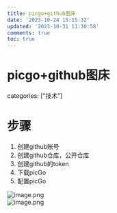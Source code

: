 ```yaml
---
title: picgo+github图床
date: '2023-10-24 15:15:32'
updated: '2023-10-31 11:30:58'
comments: true
toc: true
---
```


# picgo+github图床

categories: ["技术"]

# 步骤

1. 创建github账号
2. 创建github仓库，公开仓库
3. 创建github的token
4. 下载picGo
5. 配置picGo

​![image.png](https://cdn.nlark.com/yuque/0/2023/png/26091615/1686549491032-f38cd170-40c8-4b52-853f-5606770bf872.png#averageHue=%2345433e&clientId=ue082ac82-94a1-4&from=paste&height=451&id=u86ff1422&originHeight=564&originWidth=1000&originalType=binary&ratio=1.25&rotation=0&showTitle=false&size=38319&status=done&style=none&taskId=u75cce14e-6541-4bcc-8532-b812b3e69fb&title=&width=800)  
​![image.png](https://cdn.nlark.com/yuque/0/2023/png/26091615/1686549514862-7123e9c3-bf6f-460a-893f-09e47b9b574d.png#averageHue=%2355534f&clientId=ue082ac82-94a1-4&from=paste&height=451&id=u24bb1d48&originHeight=564&originWidth=1000&originalType=binary&ratio=1.25&rotation=0&showTitle=false&size=45636&status=done&style=none&taskId=ub6bfe7cd-4050-48bc-8288-f2b1787c09d&title=&width=800)​
